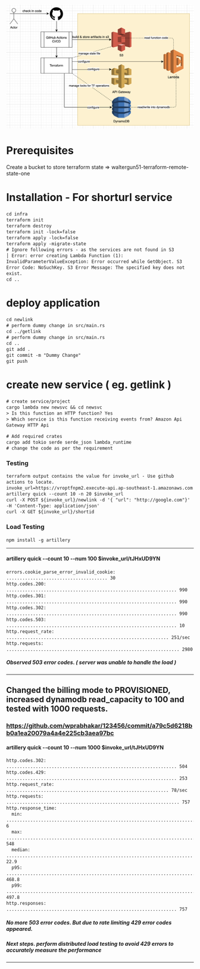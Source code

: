 ![Diagram of the <shorturl_api> architecture.](./images/architecture.png)

# Prerequisites
Create a bucket to store terraform state => waltergun51-terraform-remote-state-one	

# Installation - For shorturl service
```
cd infra
terraform init
terraform destroy
terraform init -lock=false
terraform apply -lock=false
terraform apply -migrate-state
# Ignore following errors - as the services are not found in S3 
│ Error: error creating Lambda Function (1): InvalidParameterValueException: Error occurred while GetObject. S3 Error Code: NoSuchKey. S3 Error Message: The specified key does not exist.
cd ..
```
# deploy application
```
cd newlink 
# perform dummy change in src/main.rs 
cd ../getlink 
# perform dummy change in src/main.rs 
cd ..
git add .
git commit -m "Dummy Change"
git push
```

# create new service ( eg. getlink )
```
# create service/project
cargo lambda new newsvc && cd newsvc
> Is this function an HTTP function? Yes
> Which service is this function receiving events from? Amazon Api Gateway HTTP Api
```
```
# Add required crates
cargo add tokio serde serde_json lambda_runtime
# change the code as per the requirement
```

### Testing
```
terraform output contains the value for invoke_url - Use github actions to locate.
invoke_url=https://vroptfnpm2.execute-api.ap-southeast-1.amazonaws.com
artillery quick --count 10 -n 20 $invoke_url
curl -X POST ${invoke_url}/newlink -d '{ "url": "http://google.com"}'  -H 'Content-Type: application/json'
curl -X GET ${invoke_url}/shortid
```

### Load Testing
```
npm install -g artillery
```
---
#### artillery quick --count 10 --num 100 $invoke_url/tJHxUD9YN
    errors.cookie_parse_error_invalid_cookie: ...................................... 30
    http.codes.200: ................................................................ 990
    http.codes.301: ................................................................ 990
    http.codes.302: ................................................................ 990
    http.codes.503: ................................................................ 10
    http.request_rate: ............................................................. 251/sec
    http.requests: ................................................................. 2980
##### Observed 503 error codes. ( server was unable to handle the load )
---

## Changed the billing mode to PROVISIONED, increased dynamodb read_capacity to 100 and tested with 1000 requests.
### https://github.com/wprabhakar/123456/commit/a79c5d6218bb0a1ea20079a4a4e225cb3aea97bc
#### artillery quick --count 10 --num 1000 $invoke_url/tJHxUD9YN
    http.codes.302: ................................................................ 504
    http.codes.429: ................................................................ 253
    http.request_rate: ............................................................. 78/sec
    http.requests: ................................................................. 757
    http.response_time:
      min: ......................................................................... 6
      max: ......................................................................... 548
      median: ...................................................................... 22.9
      p95: ......................................................................... 468.8
      p99: ......................................................................... 497.8
    http.responses: ................................................................ 757
##### No more 503 error codes.  But due to rate limiting 429 error codes appeared.

##### Next steps.  perform distributed load testing to avoid 429 errors to accurately measure the performance
---
